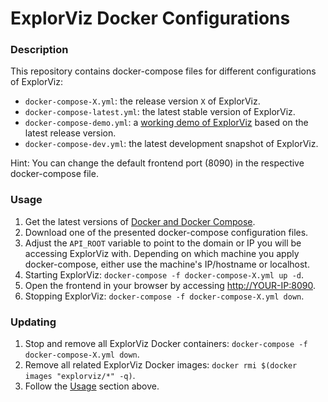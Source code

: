 # ExplorViz Docker Configurations
### Description
This repository contains docker-compose files for different configurations of ExplorViz:

- `docker-compose-X.yml`: the release version `X` of ExplorViz. 
- `docker-compose-latest.yml`: the latest stable version of ExplorViz. 
- `docker-compose-demo.yml`: a [working demo of ExplorViz](http://samoa.se.informatik.uni-kiel.de:8181/) based on the latest release version.
- `docker-compose-dev.yml`: the latest development snapshot of ExplorViz.

Hint: You can change the default frontend port (8090) in the respective docker-compose file.

### Usage
1. Get the latest versions of [Docker and Docker Compose](https://www.docker.com/get-started).
2. Download one of the presented docker-compose configuration files.
3. Adjust the `API_ROOT` variable to point to the domain or IP you will be accessing ExplorViz with. Depending on which machine you apply docker-compose, either use the machine's IP/hostname or localhost.
4. Starting ExplorViz: `docker-compose -f docker-compose-X.yml up -d`.
5. Open the frontend in your browser by accessing [http://YOUR-IP:8090](http://YOUR-IP:8090).
6. Stopping ExplorViz: `docker-compose -f docker-compose-X.yml down`. 

### Updating
1. Stop and remove all ExplorViz Docker containers: `docker-compose -f docker-compose-X.yml down`.
2. Remove all related ExplorViz Docker images: `docker rmi $(docker images "explorviz/*" -q)`.
3. Follow the [Usage](#usage) section above.
